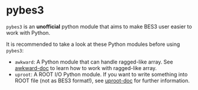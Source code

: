 # pybes3

`pybes3` is an **unofficial** python module that aims to make BES3 user easier to work with Python.


It is recommended to take a look at these Python modules before using `pybes3`:

* `awkward`: A Python module that can handle ragged-like array. See [awkward-doc](https://awkward-array.org/doc/stable/index.html) to learn how to work with ragged-like array.
* `uproot`: A ROOT I/O Python module. If you want to write something into ROOT file (not as BES3 format!), see [uproot-doc](https://uproot.readthedocs.io/en/stable/) for further information.
